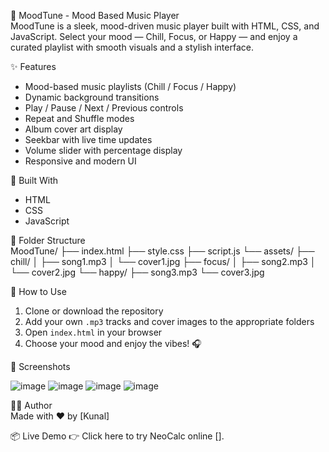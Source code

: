 🎵 MoodTune - Mood Based Music Player  
MoodTune is a sleek, mood-driven music player built with HTML, CSS, and JavaScript. Select your mood — Chill, Focus, or Happy — and enjoy a curated playlist with smooth visuals and a stylish interface.

✨ Features  
- Mood-based music playlists (Chill / Focus / Happy)  
- Dynamic background transitions  
- Play / Pause / Next / Previous controls  
- Repeat and Shuffle modes  
- Album cover art display  
- Seekbar with live time updates  
- Volume slider with percentage display  
- Responsive and modern UI  

🚀 Built With  
- HTML  
- CSS  
- JavaScript  

📁 Folder Structure  
MoodTune/
├── index.html
├── style.css
├── script.js
└── assets/
├── chill/
│ ├── song1.mp3
│ └── cover1.jpg
├── focus/
│ ├── song2.mp3
│ └── cover2.jpg
└── happy/
├── song3.mp3
└── cover3.jpg

🧠 How to Use  
1. Clone or download the repository  
2. Add your own `.mp3` tracks and cover images to the appropriate folders  
3. Open `index.html` in your browser  
4. Choose your mood and enjoy the vibes! 🎧

📸 Screenshots  

![image](https://github.com/user-attachments/assets/396d32ca-425d-4a5d-a3b4-9f614fa12b3a)
![image](https://github.com/user-attachments/assets/3240a46d-dd6e-41a0-b7e8-98f834352685)
![image](https://github.com/user-attachments/assets/dca966a1-3139-4dde-a671-f66870669748)
![image](https://github.com/user-attachments/assets/fdcd2295-d3c2-4e5e-9207-59c477f70e01)

👨‍💻 Author  
Made with ❤️ by [Kunal]

📦 Live Demo
👉 Click here to try NeoCalc online [].
